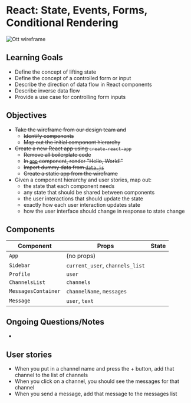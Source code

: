 # React: State, Events, Forms, Conditional Rendering

![Ott wireframe](ott-wireframe.png)

## Learning Goals

* Define the concept of lifting state
* Define the concept of a controlled form or input
* Describe the direction of data flow in React components
* Describe inverse data flow
* Provide a use case for controlling form inputs

## Objectives

- ~~Take the wireframe from our design team and~~
  - ~~Identify components~~
  - ~~Map out the initial component hierarchy~~
- ~~Create a new React app using `create-react-app`~~
  - ~~Remove all boilerplate code~~
  - ~~In [`app`](./ott/src/App.js) component, render "Hello, World!"~~
  - ~~Import dummy data from [`data.js`](./ott/src/data.js)~~
  - ~~Create a static app from the wireframe~~
- Given a component hierarchy and user stories, map out:
  - the state that each component needs
  - any state that should be shared between components
  - the user interactions that should update the state
  - exactly how each user interaction updates state
  - how the user interface should change in response to state change

## Components

|Component|Props|State|
|---|---|---|
|`App`|(no props)||
|`Sidebar`|`current_user`, `channels_list`||
|`Profile`|`user`||
|`ChannelsList`|`channels`||
|`MessagesContainer`|`channelName`, `messages`||
|`Message`|`user`, `text`||


## Ongoing Questions/Notes
*

## User stories

* When you put in a channel name and press the + button, add that channel to the list of channels
* When you click on a channel, you should see the messages for that channel
* When you send a message, add that message to the messages list

